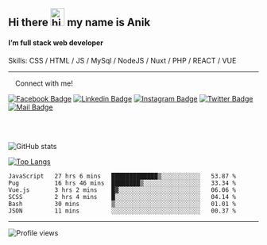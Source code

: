 ## Hi there <img src="https://user-images.githubusercontent.com/1303154/88677602-1635ba80-d120-11ea-84d8-d263ba5fc3c0.gif" width="28px" height="36" alt="hi"> my name is Anik

#### I’m full stack web developer

Skills:  CSS / HTML / JS / MySql / NodeJS / Nuxt / PHP / REACT / VUE


---

&emsp;Connect with me!

<a href="https://www.facebook.com/anik.aritro" target="_blank">![Facebook Badge](https://img.shields.io/badge/Facebook-1877F2?style=for-the-badge&logo=facebook&logoColor=white)</a> [![Linkedin Badge](https://img.shields.io/badge/LinkedIn-0077B5?style=for-the-badge&logo=linkedin&logoColor=white)](https://www.linkedin.com/in/anik-hossain540323/) [![Instagram Badge](https://img.shields.io/badge/Instagram-E4405F?style=for-the-badge&logo=instagram&logoColor=white)](https://www.instagram.com/aritro.anik) [![Twitter Badge](https://img.shields.io/badge/Twitter-1DA1F2?style=for-the-badge&logo=twitter&logoColor=white)](https://twitter.com/AritroAnik) [![Mail Badge](https://img.shields.io/badge/Gmail-D14836?style=for-the-badge&logo=gmail&logoColor=white)](mailto:anikhossain9120@gmail.com)

</br>
</br>


![GitHub stats](https://github-readme-stats.vercel.app/api?username=anik-hossain&show_icons=true&theme=monokai)

[![Top Langs](https://github-readme-stats.vercel.app/api/top-langs/?username=anik-hossain&layout=compact&theme=monokai)](https://github.com/anik-hossain)

<!--START_SECTION:waka-->

```text
JavaScript   27 hrs 6 mins   █████████████▒░░░░░░░░░░░   53.87 %
Pug          16 hrs 46 mins  ████████▒░░░░░░░░░░░░░░░░   33.34 %
Vue.js       3 hrs 2 mins    █▓░░░░░░░░░░░░░░░░░░░░░░░   06.06 %
SCSS         2 hrs 4 mins    █░░░░░░░░░░░░░░░░░░░░░░░░   04.14 %
Bash         30 mins         ▒░░░░░░░░░░░░░░░░░░░░░░░░   01.01 %
JSON         11 mins         ░░░░░░░░░░░░░░░░░░░░░░░░░   00.37 %
```

<!--END_SECTION:waka-->
---

![Profile views](https://gpvc.arturio.dev/anik-hossain)  
